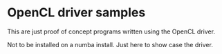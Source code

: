OpenCL driver samples
=====================

This are just proof of concept programs written using the OpenCL driver.

Not to be installed on a numba install. Just here to show case the
driver.